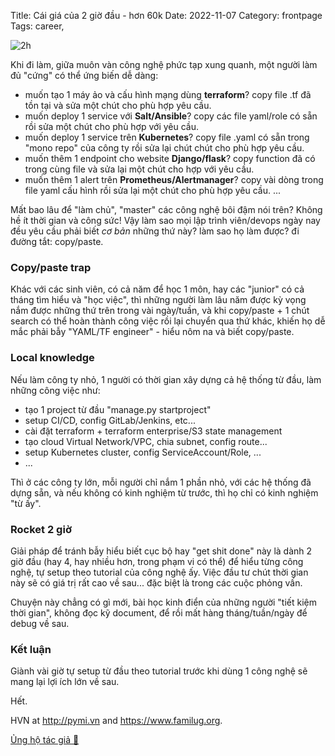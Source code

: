 Title: Cái giá của 2 giờ đầu - hơn 60k
Date: 2022-11-07
Category: frontpage
Tags: career,

![2h]({static}/images/2h.png)

Khi đi làm, giữa muôn vàn công nghệ phức tạp xung quanh, một người làm đủ "cứng" có thể ứng biến dễ dàng:

- muốn tạo 1 máy ảo và cấu hình mạng dùng **terraform**? copy file .tf đã tồn tại và sửa một chút cho phù hợp yêu cầu.
- muốn deploy 1 service với **Salt/Ansible**? copy các file yaml/role có sẵn rồi sửa một chút cho phù hợp với yêu cầu.
- muốn deploy 1 service trên **Kubernetes**? copy file .yaml có sẵn trong "mono repo" của công ty rồi sửa lại chút chút cho phù hợp yêu cầu.
- muốn thêm 1 endpoint cho website **Django/flask**? copy function đã có trong cùng file và sửa lại một chút cho hợp với yêu cầu.
- muốn thêm 1 alert trên **Prometheus/Alertmanager**? copy vài dòng trong file yaml cấu hình rồi sửa lại một chút cho phù hợp yêu cầu.
...

Mất bao lâu để "làm chủ", "master" các công nghệ bôi đậm nói trên? Không hề ít thời gian và công sức! Vậy làm sao mọi lập trình viên/devops ngày nay đều yêu cầu phải biết *cơ bản* những thứ này? làm sao họ làm được? đi đường tắt: copy/paste.

### Copy/paste trap
Khác với các sinh viên, có cả năm để học 1 môn, hay các "junior" có cả tháng tìm hiểu và "học việc", thì những người làm lâu năm được kỳ vọng nắm được những thứ trên trong vài ngày/tuần, và khi copy/paste + 1 chút search có thể hoàn thành công việc rồi lại chuyển qua thứ khác, khiến họ dễ mắc phải bẫy "YAML/TF engineer" - hiểu nôm na và biết copy/paste.

### Local knowledge
Nếu làm công ty nhỏ, 1 người có thời gian xây dựng cả hệ thống từ đầu, làm những công việc như:

- tạo 1 project từ đầu "manage.py startproject"
- setup CI/CD, config GitLab/Jenkins, etc...
- cài đặt terraform + terraform enterprise/S3 state management
- tạo cloud Virtual Network/VPC, chia subnet, config route...
- setup Kubernetes cluster, config ServiceAccount/Role, ...
- ...

Thì ở các công ty lớn, mỗi người chỉ nắm 1 phần nhỏ, với các hệ thống đã dựng sẵn, và nếu không có kinh nghiệm từ trước, thì họ chỉ có kinh nghiệm "từ ấy".

### Rocket 2 giờ

Giải pháp để tránh bẫy hiểu biết cục bộ hay "get shit done" này là dành 2 giờ đầu (hay 4, hay nhiều hơn, trong phạm vi có thể) để hiểu từng công nghệ, tự setup theo tutorial của công nghệ ấy. Việc đầu tư chút thời gian này sẽ có giá trị rất cao về sau... đặc biệt là trong các cuộc phỏng vấn.

Chuyện này chẳng có gì mới, bài học kinh điển của những người "tiết kiệm thời gian", không đọc kỹ document, để rồi mất hàng tháng/tuần/ngày để debug về sau.

### Kết luận
Giành vài giờ tự setup từ đầu theo tutorial trước khi dùng 1 công nghệ sẽ mang lại lợi ích lớn về sau.

Hết.

HVN at http://pymi.vn and https://www.familug.org.

[Ủng hộ tác giả 🍺](https://www.familug.org/p/ung-ho.html)
